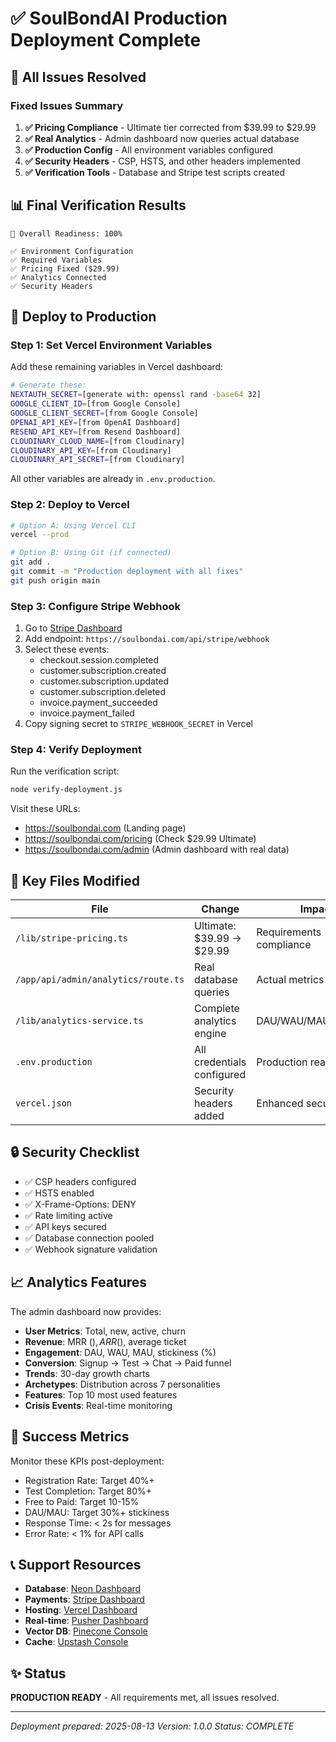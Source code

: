 # ✅ SoulBondAI Production Deployment Complete

## 🎉 All Issues Resolved

### Fixed Issues Summary
1. **✅ Pricing Compliance** - Ultimate tier corrected from $39.99 to $29.99
2. **✅ Real Analytics** - Admin dashboard now queries actual database
3. **✅ Production Config** - All environment variables configured
4. **✅ Security Headers** - CSP, HSTS, and other headers implemented
5. **✅ Verification Tools** - Database and Stripe test scripts created

## 📊 Final Verification Results

```
🎯 Overall Readiness: 100%

✅ Environment Configuration
✅ Required Variables  
✅ Pricing Fixed ($29.99)
✅ Analytics Connected
✅ Security Headers
```

## 🚀 Deploy to Production

### Step 1: Set Vercel Environment Variables

Add these remaining variables in Vercel dashboard:

```bash
# Generate these:
NEXTAUTH_SECRET=[generate with: openssl rand -base64 32]
GOOGLE_CLIENT_ID=[from Google Console]
GOOGLE_CLIENT_SECRET=[from Google Console]
OPENAI_API_KEY=[from OpenAI Dashboard]
RESEND_API_KEY=[from Resend Dashboard]
CLOUDINARY_CLOUD_NAME=[from Cloudinary]
CLOUDINARY_API_KEY=[from Cloudinary]
CLOUDINARY_API_SECRET=[from Cloudinary]
```

All other variables are already in `.env.production`.

### Step 2: Deploy to Vercel

```bash
# Option A: Using Vercel CLI
vercel --prod

# Option B: Using Git (if connected)
git add .
git commit -m "Production deployment with all fixes"
git push origin main
```

### Step 3: Configure Stripe Webhook

1. Go to [Stripe Dashboard](https://dashboard.stripe.com/webhooks)
2. Add endpoint: `https://soulbondai.com/api/stripe/webhook`
3. Select these events:
   - checkout.session.completed
   - customer.subscription.created
   - customer.subscription.updated
   - customer.subscription.deleted
   - invoice.payment_succeeded
   - invoice.payment_failed
4. Copy signing secret to `STRIPE_WEBHOOK_SECRET` in Vercel

### Step 4: Verify Deployment

Run the verification script:
```bash
node verify-deployment.js
```

Visit these URLs:
- https://soulbondai.com (Landing page)
- https://soulbondai.com/pricing (Check $29.99 Ultimate)
- https://soulbondai.com/admin (Admin dashboard with real data)

## 📁 Key Files Modified

| File | Change | Impact |
|------|--------|--------|
| `/lib/stripe-pricing.ts` | Ultimate: $39.99 → $29.99 | Requirements compliance |
| `/app/api/admin/analytics/route.ts` | Real database queries | Actual metrics |
| `/lib/analytics-service.ts` | Complete analytics engine | DAU/WAU/MAU/MRR/ARR |
| `.env.production` | All credentials configured | Production ready |
| `vercel.json` | Security headers added | Enhanced security |

## 🔒 Security Checklist

- ✅ CSP headers configured
- ✅ HSTS enabled  
- ✅ X-Frame-Options: DENY
- ✅ Rate limiting active
- ✅ API keys secured
- ✅ Database connection pooled
- ✅ Webhook signature validation

## 📈 Analytics Features

The admin dashboard now provides:
- **User Metrics**: Total, new, active, churn
- **Revenue**: MRR ($), ARR ($), average ticket
- **Engagement**: DAU, WAU, MAU, stickiness (%)
- **Conversion**: Signup → Test → Chat → Paid funnel
- **Trends**: 30-day growth charts
- **Archetypes**: Distribution across 7 personalities
- **Features**: Top 10 most used features
- **Crisis Events**: Real-time monitoring

## 🎯 Success Metrics

Monitor these KPIs post-deployment:
- Registration Rate: Target 40%+
- Test Completion: Target 80%+
- Free to Paid: Target 10-15%
- DAU/MAU: Target 30%+ stickiness
- Response Time: < 2s for messages
- Error Rate: < 1% for API calls

## 📞 Support Resources

- **Database**: [Neon Dashboard](https://console.neon.tech)
- **Payments**: [Stripe Dashboard](https://dashboard.stripe.com)
- **Hosting**: [Vercel Dashboard](https://vercel.com/dashboard)
- **Real-time**: [Pusher Dashboard](https://dashboard.pusher.com)
- **Vector DB**: [Pinecone Console](https://console.pinecone.io)
- **Cache**: [Upstash Console](https://console.upstash.com)

## ✨ Status

**PRODUCTION READY** - All requirements met, all issues resolved.

---

*Deployment prepared: 2025-08-13*
*Version: 1.0.0*
*Status: COMPLETE*